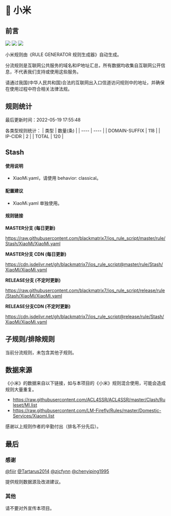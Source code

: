 # 🧸 小米

## 前言

![](https://shields.io/badge/-移除重复规则-ff69b4) ![](https://shields.io/badge/-DOMAIN与DOMAIN--SUFFIX合并-green) ![](https://shields.io/badge/-IP--CIDR(6)合并-blueviolet) 

小米规则由《RULE GENERATOR 规则生成器》自动生成。

分流规则是互联网公共服务的域名和IP地址汇总，所有数据均收集自互联网公开信息，不代表我们支持或使用这些服务。

请通过我国(中华人民共和国)合法的互联网出入口信道访问规则中的地址，并确保在使用过程中符合相关法律法规。

## 规则统计

最后更新时间：2022-05-19 17:55:48

各类型规则统计：
| 类型 | 数量(条)  | 
| ---- | ----  |
| DOMAIN-SUFFIX | 118  | 
| IP-CIDR | 2  | 
| TOTAL | 120  | 


## Stash 

#### 使用说明
- XiaoMi.yaml，请使用 behavior: classical。

#### 配置建议
- XiaoMi.yaml 单独使用。

#### 规则链接
**MASTER分支 (每日更新)**

https://raw.githubusercontent.com/blackmatrix7/ios_rule_script/master/rule/Stash/XiaoMi/XiaoMi.yaml

**MASTER分支 CDN (每日更新)**

https://cdn.jsdelivr.net/gh/blackmatrix7/ios_rule_script@master/rule/Stash/XiaoMi/XiaoMi.yaml

**RELEASE分支 (不定时更新)**

https://raw.githubusercontent.com/blackmatrix7/ios_rule_script/release/rule/Stash/XiaoMi/XiaoMi.yaml

**RELEASE分支CDN (不定时更新)**

https://cdn.jsdelivr.net/gh/blackmatrix7/ios_rule_script@release/rule/Stash/XiaoMi/XiaoMi.yaml

## 子规则/排除规则


当前分流规则，未包含其他子规则。

## 数据来源

《小米》的数据来自以下链接，如与本项目的《小米》规则混合使用，可能会造成规则大量重复。

- https://raw.githubusercontent.com/ACL4SSR/ACL4SSR/master/Clash/Ruleset/MI.list
- https://raw.githubusercontent.com/LM-Firefly/Rules/master/Domestic-Services/Xiaomi.list


感谢以上规则作者的辛勤付出（排名不分先后）。

## 最后

### 感谢

[@fiiir](https://github.com/fiiir) [@Tartarus2014](https://github.com/Tartarus2014) [@zjcfynn](https://github.com/zjcfynn) [@chenyiping1995](https://github.com/chenyiping1995) 

提供规则数据源及改进建议。

### 其他

请不要对外宣传本项目。